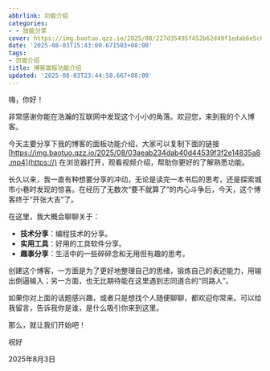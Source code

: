 ```yaml
---
abbrlink: 功能介绍
categories:
- - 技能分享
cover: https://img.baotuo.qzz.io/2025/08/227d35495f452b62d49f1edab6e5c65e.png
date: '2025-08-03T15:43:00.671503+08:00'
tags:
- 页面介绍
title: 博客面板功能介绍
updated: '2025-08-03T23:44:58.667+08:00'
---
```

嗨，你好！

非常感谢你能在浩瀚的互联网中发现这个小小的角落。欢迎您，来到我的个人博客。

今天主要分享下我的博客的面板功能介绍，大家可以复制下面的链接[https://img.baotuo.qzz.io/2025/08/03aeab234dab40d44539f3f2e14835a8.mp4](https://) 在浏览器打开，观看视频介绍，帮助你更好的了解熟悉功能。

长久以来，我一直有种想要分享的冲动，无论是读完一本书后的思考，还是探索城市小巷时发现的惊喜。在经历了无数次“要不就算了”的内心斗争后，今天，这个博客终于“开张大吉”了。

在这里，我大概会聊聊关于：

* **技术分享**：编程技术的分享。
* **实用工具**：好用的工具软件分享。
* **趣事分享**：生活中的一些碎碎念和无用但有趣的思考。

创建这个博客，一方面是为了更好地整理自己的思绪，锻炼自己的表述能力，用输出倒逼输入；另一方面，也无比期待能在这里遇到志同道合的“同路人”。

如果你对上面的话题感兴趣，或者只是想找个人随便聊聊，都欢迎你常来。可以给我留言，告诉我你是谁，是什么吸引你来到这里。

那么，就让我们开始吧！

祝好

2025年8月3日
